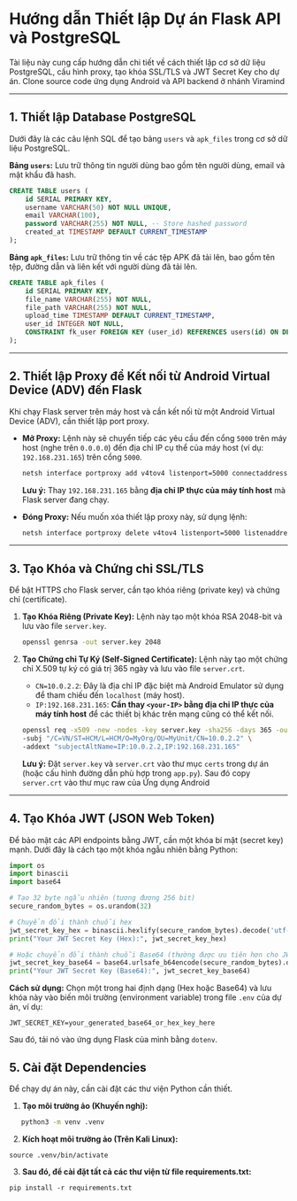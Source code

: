 # Hướng dẫn Thiết lập Dự án Flask API và PostgreSQL 

Tài liệu này cung cấp hướng dẫn chi tiết về cách thiết lập cơ sở dữ liệu PostgreSQL, cấu hình proxy, tạo khóa SSL/TLS và JWT Secret Key cho dự án.
Clone source code ứng dụng Android và API backend ở nhánh Viramind

---

## 1. Thiết lập Database PostgreSQL

Dưới đây là các câu lệnh SQL để tạo bảng `users` và `apk_files` trong cơ sở dữ liệu PostgreSQL.

**Bảng `users`:** Lưu trữ thông tin người dùng bao gồm tên người dùng, email và mật khẩu đã hash.

```sql
CREATE TABLE users (
    id SERIAL PRIMARY KEY,
    username VARCHAR(50) NOT NULL UNIQUE,
    email VARCHAR(100),
    password VARCHAR(255) NOT NULL, -- Store hashed password
    created_at TIMESTAMP DEFAULT CURRENT_TIMESTAMP
);
```

**Bảng `apk_files`:** Lưu trữ thông tin về các tệp APK đã tải lên, bao gồm tên tệp, đường dẫn và liên kết với người dùng đã tải lên.

```sql
CREATE TABLE apk_files (
    id SERIAL PRIMARY KEY,
    file_name VARCHAR(255) NOT NULL,
    file_path VARCHAR(255) NOT NULL,
    upload_time TIMESTAMP DEFAULT CURRENT_TIMESTAMP,
    user_id INTEGER NOT NULL,
    CONSTRAINT fk_user FOREIGN KEY (user_id) REFERENCES users(id) ON DELETE CASCADE
);
```

---

## 2. Thiết lập Proxy để Kết nối từ Android Virtual Device (ADV) đến Flask

Khi chạy Flask server trên máy host và cần kết nối từ một Android Virtual Device (ADV), cần thiết lập port proxy.

* **Mở Proxy:**
    Lệnh này sẽ chuyển tiếp các yêu cầu đến cổng `5000` trên máy host (nghe trên `0.0.0.0`) đến địa chỉ IP cụ thể của máy host (ví dụ: `192.168.231.165`) trên cổng `5000`.

    ```bash
    netsh interface portproxy add v4tov4 listenport=5000 connectaddress=192.168.231.165 connectport=5000
    ```
    **Lưu ý:** Thay `192.168.231.165` bằng **địa chỉ IP thực của máy tính host** mà Flask server đang chạy.

* **Đóng Proxy:**
    Nếu muốn xóa thiết lập proxy này, sử dụng lệnh:

    ```bash
    netsh interface portproxy delete v4tov4 listenport=5000 listenaddress=0.0.0.0
    ```

---

## 3. Tạo Khóa và Chứng chỉ SSL/TLS

Để bật HTTPS cho Flask server, cần tạo khóa riêng (private key) và chứng chỉ (certificate).

1.  **Tạo Khóa Riêng (Private Key):**
    Lệnh này tạo một khóa RSA 2048-bit và lưu vào file `server.key`.

    ```bash
    openssl genrsa -out server.key 2048
    ```

2.  **Tạo Chứng chỉ Tự Ký (Self-Signed Certificate):**
    Lệnh này tạo một chứng chỉ X.509 tự ký có giá trị 365 ngày và lưu vào file `server.crt`.
    * `CN=10.0.2.2`: Đây là địa chỉ IP đặc biệt mà Android Emulator sử dụng để tham chiếu đến `localhost` (máy host).
    * `IP:192.168.231.165`: **Cần thay `<your-IP>` bằng địa chỉ IP thực của máy tính host**  để các thiết bị khác trên mạng cũng có thể kết nối.

    ```bash
    openssl req -x509 -new -nodes -key server.key -sha256 -days 365 -out server.crt \
    -subj "/C=VN/ST=HCM/L=HCM/O=MyOrg/OU=MyUnit/CN=10.0.2.2" \
    -addext "subjectAltName=IP:10.0.2.2,IP:192.168.231.165"
    ```

    **Lưu ý:** Đặt `server.key` và `server.crt` vào thư mục `certs` trong dự án (hoặc cấu hình đường dẫn phù hợp trong `app.py`). Sau đó copy `server.crt` vào thư mục raw của Ứng dụng Android

---

## 4. Tạo Khóa JWT (JSON Web Token)
Để bảo mật các API endpoints bằng JWT, cần một khóa bí mật (secret key) mạnh. Dưới đây là cách tạo một khóa ngẫu nhiên bằng Python:

```python
import os
import binascii
import base64

# Tạo 32 byte ngẫu nhiên (tương đương 256 bit)
secure_random_bytes = os.urandom(32)

# Chuyển đổi thành chuỗi hex
jwt_secret_key_hex = binascii.hexlify(secure_random_bytes).decode('utf-8')
print("Your JWT Secret Key (Hex):", jwt_secret_key_hex)

# Hoặc chuyển đổi thành chuỗi Base64 (thường được ưu tiên hơn cho JWT)
jwt_secret_key_base64 = base64.urlsafe_b64encode(secure_random_bytes).decode('utf-8').rstrip('=')
print("Your JWT Secret Key (Base64):", jwt_secret_key_base64)
```
**Cách sử dụng:**
Chọn một trong hai định dạng (Hex hoặc Base64) và lưu khóa này vào biến môi trường (environment variable) trong file `.env` của dự án, ví dụ:
```
JWT_SECRET_KEY=your_generated_base64_or_hex_key_here
```
Sau đó, tải nó vào ứng dụng Flask của mình bằng `dotenv`.
## 5. Cài đặt Dependencies
Để chạy dự án này, cần cài đặt các thư viện Python cần thiết.
1. **Tạo môi trường ảo (Khuyến nghị):**
 ```bash
    python3 -m venv .venv
 ```
2. **Kích hoạt môi trường ảo (Trên Kali Linux):**
```
source .venv/bin/activate
```
3. **Sau đó, để cài đặt tất cả các thư viện từ file requirements.txt:**
```
pip install -r requirements.txt
```
